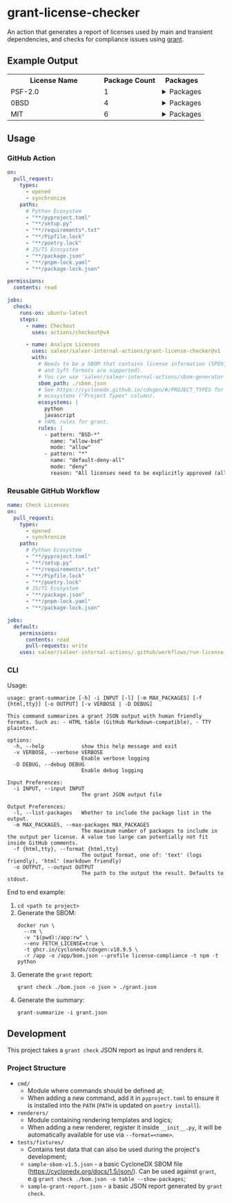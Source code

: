 # grant-license-checker

An action that generates a report of licenses used by main and transient dependencies,
and checks for compliance issues using [grant](https://github.com/anchore/grant).

## Example Output

<table>
    <tr>
        <th width='200px'>License Name</th>
        <th>Package Count</th>
<th>Packages</th>    </tr>
    <tr>
        <td>PSF-2.0</td>
        <td>1</td>
            <td>
                <details>
                    <summary>Packages</summary>
                    <ul>
                        <li>typing-extensions</li>
                    </ul>
                </details>
            </td>
    </tr>
    <tr>
        <td>0BSD</td>
        <td>4</td>
            <td>
                <details>
                    <summary>Packages</summary>
                    <ul>
                        <li>colorama</li>
                        <li>Jinja2</li>
                        <li>MarkupSafe</li>
                        <li>packaging</li>
                    </ul>
                </details>
            </td>
    </tr>
    <tr>
        <td>MIT</td>
        <td>6</td>
            <td>
                <details>
                    <summary>Packages</summary>
                    <ul>
                        <li>annotated-types</li>
                        <li>iniconfig</li>
                        <li>pluggy</li>
                        <li>pydantic</li>
                        <li>pydantic-core</li>
                        <li>pytest</li>
                    </ul>
                </details>
            </td>
    </tr>
</table>

## Usage

### GitHub Action

```yaml
on:
  pull_request:
    types:
      - opened
      - synchronize
    paths:
      # Python Ecosystem
      - "**/pyproject.toml"
      - "**/setup.py"
      - "**/requirements*.txt"
      - "**/Pipfile.lock"
      - "**/poetry.lock"
      # JS/TS Ecosystem
      - "**/package.json"
      - "**/pnpm-lock.yaml"
      - "**/package-lock.json"

permissions:
  contents: read

jobs:
  check:
    runs-on: ubuntu-latest
    steps:
      - name: Checkout
        uses: actions/checkout@v4

      - name: Analyze Licenses
        uses: saleor/saleor-internal-actions/grant-license-checker@v1
        with:
          # Needs to be a SBOM that contains license information (SPDX, CycloneDX,
          # and Syft formats are supported).
          # You can use 'saleor/saleor-internal-actions/sbom-generator' to generate such SBOMs.
          sbom_path: ./sbom.json
          # See https://cyclonedx.github.io/cdxgen/#/PROJECT_TYPES for the supported
          # ecosystems ("Project Types" column).
          ecosystems: |
            python
            javascript
          # YAML rules for grant.
          rules: |
            - pattern: "BSD-*"
              name: "allow-bsd"
              mode: "allow"
            - pattern: "*"
              name: "default-deny-all"
              mode: "deny"
              reason: "All licenses need to be explicitly approved (allow-list)"
```

### Reusable GitHub Workflow

```yaml
name: Check Licenses
on:
  pull_request:
    types:
      - opened
      - synchronize
    paths:
      # Python Ecosystem
      - "**/pyproject.toml"
      - "**/setup.py"
      - "**/requirements*.txt"
      - "**/Pipfile.lock"
      - "**/poetry.lock"
      # JS/TS Ecosystem
      - "**/package.json"
      - "**/pnpm-lock.yaml"
      - "**/package-lock.json"

jobs:
  default:
    permissions:
      contents: read
      pull-requests: write
    uses: saleor/saleor-internal-actions/.github/workflows/run-license-check.yaml@v1
```

### CLI

Usage:

```
usage: grant-summarize [-h] -i INPUT [-l] [-m MAX_PACKAGES] [-f {html,tty}] [-o OUTPUT] [-v VERBOSE | -D DEBUG]

This command summarizes a grant JSON output with human friendly formats. Such as: - HTML table (GitHub Markdown-compatible), - TTY plaintext.

options:
  -h, --help            show this help message and exit
  -v VERBOSE, --verbose VERBOSE
                        Enable verbose logging
  -D DEBUG, --debug DEBUG
                        Enable debug logging

Input Preferences:
  -i INPUT, --input INPUT
                        The grant JSON output file

Output Preferences:
  -l, --list-packages   Whether to include the package list in the output.
  -m MAX_PACKAGES, --max-packages MAX_PACKAGES
                        The maximum number of packages to include in the output per license. A value too large can potentially not fit inside GitHub comments.
  -f {html,tty}, --format {html,tty}
                        The output format, one of: 'text' (logs friendly), 'html' (markdown friendly)
  -o OUTPUT, --output OUTPUT
                        The path to the output the result. Defaults to stdout.
```

End to end example:

1. `cd <path to project>`
2. Generate the SBOM:
   ```
   docker run \
     --rm \
     -v "$(pwd):/app:rw" \
     --env FETCH_LICENSE=true \
     -t ghcr.io/cyclonedx/cdxgen:v10.9.5 \
     -r /app -o /app/bom.json --profile license-compliance -t npm -t python
   ```
3. Generate the `grant` report:
   ```
   grant check ./bom.json -o json > ./grant.json
   ```
4. Generate the summary:
   ```
   grant-summarize -i grant.json
   ```

## Development

This project takes a `grant check` JSON report as input and renders it.

### Project Structure

- `cmd/`
  - Module where commands should be defined at;
  - When adding a new command, add it in `pyproject.toml` to ensure it is installed into the `PATH` (`PATH` is updated on `poetry install`).
- `renderers/`
  - Module containing rendering templates and logics;
  - When adding a new renderer, register it inside `__init__.py`, it will be automatically available for use via `--format=<name>`.
- `tests/fixtures/`
  - Contains test data that can also be used during the project's development;
  - `sample-sbom-v1.5.json` - a basic CycloneDX SBOM file (https://cyclonedx.org/docs/1.5/json/).
    Can be used against `grant`, e.g `grant check ./bom.json -o table --show-packages`;
  - `sample-grant-report.json` - a basic JSON report generated by `grant check`.
